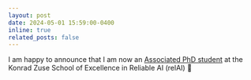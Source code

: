 ```yaml
---
layout: post
date: 2024-05-01 15:59:00-0400
inline: true
related_posts: false
---
```


I am happy to announce that I am now an [Associated PhD student](https://zuseschoolrelai.de/people/scientists/christopher-bulte/) at the Konrad Zuse School of Excellence in Reliable AI (relAI) :tada:
